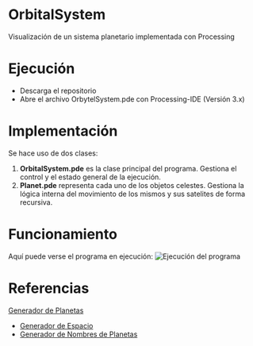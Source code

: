 # OrbitalSystem
Visualización de un sistema planetario implementada con Processing

# Ejecución 
* Descarga el repositorio
* Abre el archivo OrbytelSystem.pde con Processing-IDE (Versión 3.x)

# Implementación
Se hace uso de dos clases:
1. **OrbitalSystem.pde** es la clase principal del programa. Gestiona el control y el estado general de la ejecución.
2. **Planet.pde** representa cada uno de los objetos celestes. Gestiona la lógica interna del movimiento de los mismos y sus satelites de forma recursiva.

# Funcionamiento
Aquí puede verse el programa en ejecución:
![Ejecución del programa](https://github.com/audepe/OrbitalSystem/blob/master/demo.gif)

# Referencias
  [Generador de Planetas](https://donjon.bin.sh/scifi/world/index.cgi)
* [Generador de Espacio](https://wwwtyro.github.io/space-3d/)
* [Generador de Nombres de Planetas](https://www.fantasynamegenerators.com/planet_names.php)